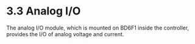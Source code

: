 # 3.3 Analog I/O

The analog I/O module, which is mounted on BD6F1 inside the controller, provides the I/O of analog voltage and current.
